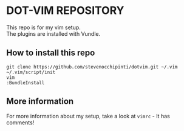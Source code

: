 DOT-VIM REPOSITORY
==================


This repo is for my vim setup.  
The plugins are installed with Vundle.


How to install this repo
------------------------

    git clone https://github.com/stevenocchipinti/dotvim.git ~/.vim
    ~/.vim/script/init
    vim
    :BundleInstall


More information
----------------

For more information about my setup, take a look at `vimrc` - It has comments!
